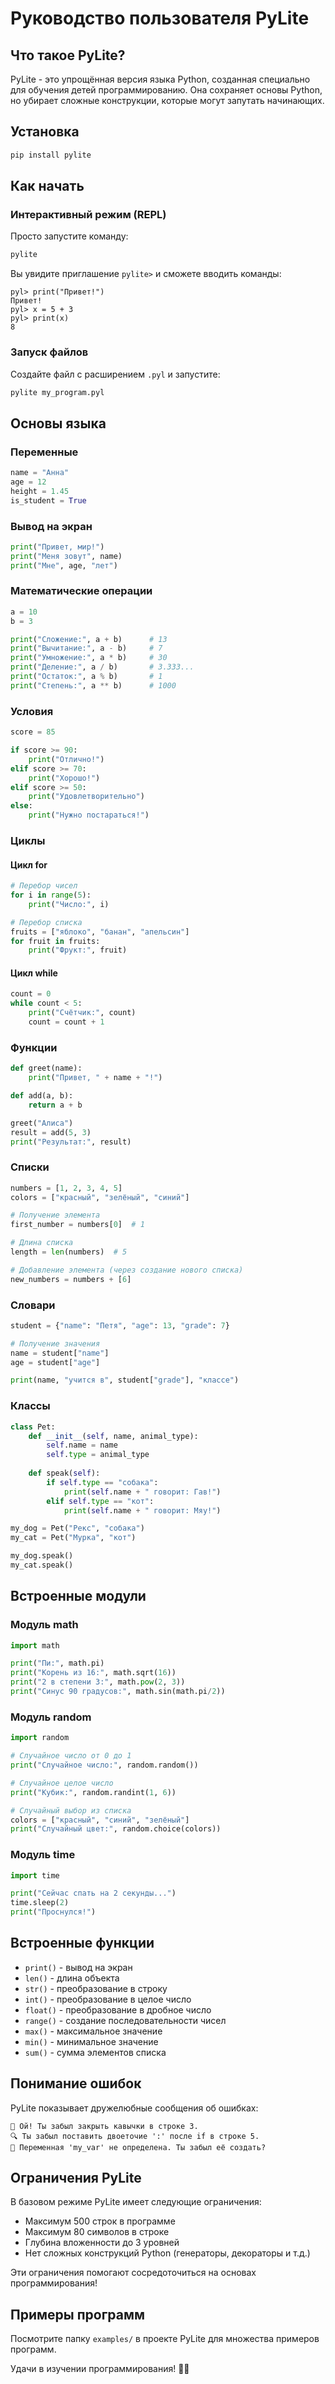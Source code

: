 # Руководство пользователя PyLite

## Что такое PyLite?

PyLite - это упрощённая версия языка Python, созданная специально для обучения детей программированию. Она сохраняет основы Python, но убирает сложные конструкции, которые могут запутать начинающих.

## Установка

```bash
pip install pylite
```

## Как начать

### Интерактивный режим (REPL)

Просто запустите команду:

```bash
pylite
```

Вы увидите приглашение `pylite>` и сможете вводить команды:

```
pyl> print("Привет!")
Привет!
pyl> x = 5 + 3
pyl> print(x)
8
```

### Запуск файлов

Создайте файл с расширением `.pyl` и запустите:

```bash
pylite my_program.pyl
```

## Основы языка

### Переменные

```python
name = "Анна"
age = 12
height = 1.45
is_student = True
```

### Вывод на экран

```python
print("Привет, мир!")
print("Меня зовут", name)
print("Мне", age, "лет")
```

### Математические операции

```python
a = 10
b = 3

print("Сложение:", a + b)      # 13
print("Вычитание:", a - b)     # 7
print("Умножение:", a * b)     # 30
print("Деление:", a / b)       # 3.333...
print("Остаток:", a % b)       # 1
print("Степень:", a ** b)      # 1000
```

### Условия

```python
score = 85

if score >= 90:
    print("Отлично!")
elif score >= 70:
    print("Хорошо!")
elif score >= 50:
    print("Удовлетворительно")
else:
    print("Нужно постараться!")
```

### Циклы

#### Цикл for

```python
# Перебор чисел
for i in range(5):
    print("Число:", i)

# Перебор списка
fruits = ["яблоко", "банан", "апельсин"]
for fruit in fruits:
    print("Фрукт:", fruit)
```

#### Цикл while

```python
count = 0
while count < 5:
    print("Счётчик:", count)
    count = count + 1
```

### Функции

```python
def greet(name):
    print("Привет, " + name + "!")

def add(a, b):
    return a + b

greet("Алиса")
result = add(5, 3)
print("Результат:", result)
```

### Списки

```python
numbers = [1, 2, 3, 4, 5]
colors = ["красный", "зелёный", "синий"]

# Получение элемента
first_number = numbers[0]  # 1

# Длина списка
length = len(numbers)  # 5

# Добавление элемента (через создание нового списка)
new_numbers = numbers + [6]
```

### Словари

```python
student = {"name": "Петя", "age": 13, "grade": 7}

# Получение значения
name = student["name"]
age = student["age"]

print(name, "учится в", student["grade"], "классе")
```

### Классы

```python
class Pet:
    def __init__(self, name, animal_type):
        self.name = name
        self.type = animal_type
    
    def speak(self):
        if self.type == "собака":
            print(self.name + " говорит: Гав!")
        elif self.type == "кот":
            print(self.name + " говорит: Мяу!")

my_dog = Pet("Рекс", "собака")
my_cat = Pet("Мурка", "кот")

my_dog.speak()
my_cat.speak()
```

## Встроенные модули

### Модуль math

```python
import math

print("Пи:", math.pi)
print("Корень из 16:", math.sqrt(16))
print("2 в степени 3:", math.pow(2, 3))
print("Синус 90 градусов:", math.sin(math.pi/2))
```

### Модуль random

```python
import random

# Случайное число от 0 до 1
print("Случайное число:", random.random())

# Случайное целое число
print("Кубик:", random.randint(1, 6))

# Случайный выбор из списка
colors = ["красный", "синий", "зелёный"]
print("Случайный цвет:", random.choice(colors))
```

### Модуль time

```python
import time

print("Сейчас спать на 2 секунды...")
time.sleep(2)
print("Проснулся!")
```

## Встроенные функции

- `print()` - вывод на экран
- `len()` - длина объекта
- `str()` - преобразование в строку
- `int()` - преобразование в целое число
- `float()` - преобразование в дробное число
- `range()` - создание последовательности чисел
- `max()` - максимальное значение
- `min()` - минимальное значение
- `sum()` - сумма элементов списка

## Понимание ошибок

PyLite показывает дружелюбные сообщения об ошибках:

```
📝 Ой! Ты забыл закрыть кавычки в строке 3.
🔍 Ты забыл поставить двоеточие ':' после if в строке 5.
🚀 Переменная 'my_var' не определена. Ты забыл её создать?
```

## Ограничения PyLite

В базовом режиме PyLite имеет следующие ограничения:
- Максимум 500 строк в программе
- Максимум 80 символов в строке
- Глубина вложенности до 3 уровней
- Нет сложных конструкций Python (генераторы, декораторы и т.д.)

Эти ограничения помогают сосредоточиться на основах программирования!

## Примеры программ

Посмотрите папку `examples/` в проекте PyLite для множества примеров программ.

Удачи в изучении программирования! 🐍✨
